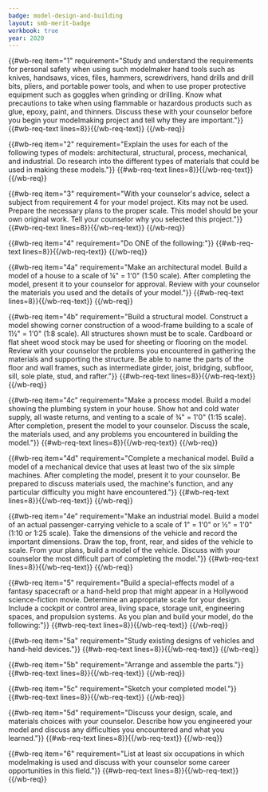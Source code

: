 ```yaml
---
badge: model-design-and-building
layout: smb-merit-badge
workbook: true
year: 2020
---
```



{{#wb-req item="1" requirement="Study and understand the requirements for personal safety when using such modelmaker hand tools such as knives, handsaws, vices, files, hammers, screwdrivers, hand drills and drill bits, pliers, and portable power tools, and when to use proper protective equipment such as goggles when grinding or drilling. Know what precautions to take when using flammable or hazardous products such as glue, epoxy, paint, and thinners. Discuss these with your counselor before you begin your modelmaking project and tell why they are important."}}
{{#wb-req-text lines=8}}{{/wb-req-text}}
{{/wb-req}}

{{#wb-req item="2" requirement="Explain the uses for each of the following types of models: architectural, structural, process, mechanical, and industrial. Do research into the different types of materials that could be used in making these models."}}
{{#wb-req-text lines=8}}{{/wb-req-text}}
{{/wb-req}}

{{#wb-req item="3" requirement="With your counselor's advice, select a subject from requirement 4 for your model project. Kits may not be used. Prepare the necessary plans to the proper scale. This model should be your own original work. Tell your counselor why you selected this project."}}
{{#wb-req-text lines=8}}{{/wb-req-text}}
{{/wb-req}}

{{#wb-req item="4" requirement="Do ONE of the following:"}}
{{#wb-req-text lines=8}}{{/wb-req-text}}
{{/wb-req}}

{{#wb-req item="4a" requirement="Make an architectural model. Build a model of a house to a scale of ¼" = 1'0" (1:50 scale). After completing the model, present it to your counselor for approval. Review with your counselor the materials you used and the details of your model."}}
{{#wb-req-text lines=8}}{{/wb-req-text}}
{{/wb-req}}

{{#wb-req item="4b" requirement="Build a structural model. Construct a model showing corner construction of a wood-frame building to a scale of 1½" = 1'0" (1:8 scale). All structures shown must be to scale. Cardboard or flat sheet wood stock may be used for sheeting or flooring on the model. Review with your counselor the problems you encountered in gathering the materials and supporting the structure. Be able to name the parts of the floor and wall frames, such as intermediate girder, joist, bridging, subfloor, sill, sole plate, stud, and rafter."}}
{{#wb-req-text lines=8}}{{/wb-req-text}}
{{/wb-req}}

{{#wb-req item="4c" requirement="Make a process model. Build a model showing the plumbing system in your house. Show hot and cold water supply, all waste returns, and venting to a scale of ¾" = 1'0" (1:15 scale). After completion, present the model to your counselor. Discuss the scale, the materials used, and any problems you encountered in building the model."}}
{{#wb-req-text lines=8}}{{/wb-req-text}}
{{/wb-req}}

{{#wb-req item="4d" requirement="Complete a mechanical model. Build a model of a mechanical device that uses at least two of the six simple machines. After completing the model, present it to your counselor. Be prepared to discuss materials used, the machine's function, and any particular difficulty you might have encountered."}}
{{#wb-req-text lines=8}}{{/wb-req-text}}
{{/wb-req}}

{{#wb-req item="4e" requirement="Make an industrial model. Build a model of an actual passenger-carrying vehicle to a scale of 1" = 1'0" or ½" = 1'0" (1:10 or 1:25 scale). Take the dimensions of the vehicle and record the important dimensions. Draw the top, front, rear, and sides of the vehicle to scale. From your plans, build a model of the vehicle. Discuss with your counselor the most difficult part of completing the model."}}
{{#wb-req-text lines=8}}{{/wb-req-text}}
{{/wb-req}}

{{#wb-req item="5" requirement="Build a special-effects model of a fantasy spacecraft or a hand-held prop that might appear in a Hollywood science-fiction movie. Determine an appropriate scale for your design. Include a cockpit or control area, living space, storage unit, engineering spaces, and propulsion systems. As you plan and build your model, do the following:"}}
{{#wb-req-text lines=8}}{{/wb-req-text}}
{{/wb-req}}

{{#wb-req item="5a" requirement="Study existing designs of vehicles and hand-held devices."}}
{{#wb-req-text lines=8}}{{/wb-req-text}}
{{/wb-req}}

{{#wb-req item="5b" requirement="Arrange and assemble the parts."}}
{{#wb-req-text lines=8}}{{/wb-req-text}}
{{/wb-req}}

{{#wb-req item="5c" requirement="Sketch your completed model."}}
{{#wb-req-text lines=8}}{{/wb-req-text}}
{{/wb-req}}

{{#wb-req item="5d" requirement="Discuss your design, scale, and materials choices with your counselor. Describe how you engineered your model and discuss any difficulties you encountered and what you learned."}}
{{#wb-req-text lines=8}}{{/wb-req-text}}
{{/wb-req}}

{{#wb-req item="6" requirement="List at least six occupations in which modelmaking is used and discuss with your counselor some career opportunities in this field."}}
{{#wb-req-text lines=8}}{{/wb-req-text}}
{{/wb-req}}
